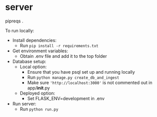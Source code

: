 # server
pipreqs .

To run locally:

  - Install dependencies:
    - Run `pip install -r requirements.txt`
  - Get environment variables:
    - Obtain .env file and add it to the top folder
  - Database setup:
    - Local option:
      - Ensure that you have psql set up and running locally
      - Run `python manage.py create_db_and_ingest`
      - Make sure `'http://localhost:3000'` is not commented out in app/__init__.py
    - Deployed option:
      - Set FLASK_ENV=development in .env
  - Run server:
    - Run `python run.py`